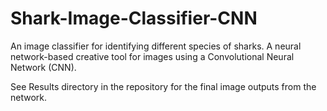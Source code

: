 # Shark-Image-Classifier-CNN
An image classifier for identifying different species of sharks. A neural network-based creative tool for images using a Convolutional Neural Network (CNN). 

See Results directory in the repository for the final image outputs from the network.  
